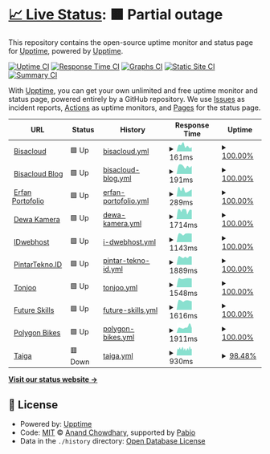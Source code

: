 # [📈 Live Status](https://demo.upptime.js.org): <!--live status--> **🟧 Partial outage**

This repository contains the open-source uptime monitor and status page for [Upptime](https://upptime.js.org), powered by [Upptime](https://github.com/upptime/upptime).

[![Uptime CI](https://github.com/devetop/upptime/workflows/Uptime%20CI/badge.svg)](https://github.com/devetop/upptime/actions?query=workflow%3A%22Uptime+CI%22)
[![Response Time CI](https://github.com/devetop/upptime/workflows/Response%20Time%20CI/badge.svg)](https://github.com/devetop/upptime/actions?query=workflow%3A%22Response+Time+CI%22)
[![Graphs CI](https://github.com/devetop/upptime/workflows/Graphs%20CI/badge.svg)](https://github.com/devetop/upptime/actions?query=workflow%3A%22Graphs+CI%22)
[![Static Site CI](https://github.com/devetop/upptime/workflows/Static%20Site%20CI/badge.svg)](https://github.com/devetop/upptime/actions?query=workflow%3A%22Static+Site+CI%22)
[![Summary CI](https://github.com/devetop/upptime/workflows/Summary%20CI/badge.svg)](https://github.com/devetop/upptime/actions?query=workflow%3A%22Summary+CI%22)

With [Upptime](https://upptime.js.org), you can get your own unlimited and free uptime monitor and status page, powered entirely by a GitHub repository. We use [Issues](https://github.com/upptime/upptime/issues) as incident reports, [Actions](https://github.com/devetop/upptime/actions) as uptime monitors, and [Pages](https://demo.upptime.js.org) for the status page.

<!--start: status pages-->
<!-- This summary is generated by Upptime (https://github.com/upptime/upptime) -->
<!-- Do not edit this manually, your changes will be overwritten -->
<!-- prettier-ignore -->
| URL | Status | History | Response Time | Uptime |
| --- | ------ | ------- | ------------- | ------ |
| <img alt="" src="https://icons.duckduckgo.com/ip3/bisacloud.com.ico" height="13"> [Bisacloud](https://bisacloud.com) | 🟩 Up | [bisacloud.yml](https://github.com/devetop/upptime/commits/HEAD/history/bisacloud.yml) | <details><summary><img alt="Response time graph" src="./graphs/bisacloud/response-time-week.png" height="20"> 161ms</summary><br><a href="https://uptime-bsc.pages.dev/history/bisacloud"><img alt="Response time 176" src="https://img.shields.io/endpoint?url=https%3A%2F%2Fraw.githubusercontent.com%2Fdevetop%2Fupptime%2FHEAD%2Fapi%2Fbisacloud%2Fresponse-time.json"></a><br><a href="https://uptime-bsc.pages.dev/history/bisacloud"><img alt="24-hour response time 121" src="https://img.shields.io/endpoint?url=https%3A%2F%2Fraw.githubusercontent.com%2Fdevetop%2Fupptime%2FHEAD%2Fapi%2Fbisacloud%2Fresponse-time-day.json"></a><br><a href="https://uptime-bsc.pages.dev/history/bisacloud"><img alt="7-day response time 161" src="https://img.shields.io/endpoint?url=https%3A%2F%2Fraw.githubusercontent.com%2Fdevetop%2Fupptime%2FHEAD%2Fapi%2Fbisacloud%2Fresponse-time-week.json"></a><br><a href="https://uptime-bsc.pages.dev/history/bisacloud"><img alt="30-day response time 165" src="https://img.shields.io/endpoint?url=https%3A%2F%2Fraw.githubusercontent.com%2Fdevetop%2Fupptime%2FHEAD%2Fapi%2Fbisacloud%2Fresponse-time-month.json"></a><br><a href="https://uptime-bsc.pages.dev/history/bisacloud"><img alt="1-year response time 176" src="https://img.shields.io/endpoint?url=https%3A%2F%2Fraw.githubusercontent.com%2Fdevetop%2Fupptime%2FHEAD%2Fapi%2Fbisacloud%2Fresponse-time-year.json"></a></details> | <details><summary><a href="https://uptime-bsc.pages.dev/history/bisacloud">100.00%</a></summary><a href="https://uptime-bsc.pages.dev/history/bisacloud"><img alt="All-time uptime 100.00%" src="https://img.shields.io/endpoint?url=https%3A%2F%2Fraw.githubusercontent.com%2Fdevetop%2Fupptime%2FHEAD%2Fapi%2Fbisacloud%2Fuptime.json"></a><br><a href="https://uptime-bsc.pages.dev/history/bisacloud"><img alt="24-hour uptime 100.00%" src="https://img.shields.io/endpoint?url=https%3A%2F%2Fraw.githubusercontent.com%2Fdevetop%2Fupptime%2FHEAD%2Fapi%2Fbisacloud%2Fuptime-day.json"></a><br><a href="https://uptime-bsc.pages.dev/history/bisacloud"><img alt="7-day uptime 100.00%" src="https://img.shields.io/endpoint?url=https%3A%2F%2Fraw.githubusercontent.com%2Fdevetop%2Fupptime%2FHEAD%2Fapi%2Fbisacloud%2Fuptime-week.json"></a><br><a href="https://uptime-bsc.pages.dev/history/bisacloud"><img alt="30-day uptime 100.00%" src="https://img.shields.io/endpoint?url=https%3A%2F%2Fraw.githubusercontent.com%2Fdevetop%2Fupptime%2FHEAD%2Fapi%2Fbisacloud%2Fuptime-month.json"></a><br><a href="https://uptime-bsc.pages.dev/history/bisacloud"><img alt="1-year uptime 100.00%" src="https://img.shields.io/endpoint?url=https%3A%2F%2Fraw.githubusercontent.com%2Fdevetop%2Fupptime%2FHEAD%2Fapi%2Fbisacloud%2Fuptime-year.json"></a></details>
| <img alt="" src="https://icons.duckduckgo.com/ip3/bisacloud.my.id.ico" height="13"> [Bisacloud Blog](https://bisacloud.my.id) | 🟩 Up | [bisacloud-blog.yml](https://github.com/devetop/upptime/commits/HEAD/history/bisacloud-blog.yml) | <details><summary><img alt="Response time graph" src="./graphs/bisacloud-blog/response-time-week.png" height="20"> 191ms</summary><br><a href="https://uptime-bsc.pages.dev/history/bisacloud-blog"><img alt="Response time 240" src="https://img.shields.io/endpoint?url=https%3A%2F%2Fraw.githubusercontent.com%2Fdevetop%2Fupptime%2FHEAD%2Fapi%2Fbisacloud-blog%2Fresponse-time.json"></a><br><a href="https://uptime-bsc.pages.dev/history/bisacloud-blog"><img alt="24-hour response time 198" src="https://img.shields.io/endpoint?url=https%3A%2F%2Fraw.githubusercontent.com%2Fdevetop%2Fupptime%2FHEAD%2Fapi%2Fbisacloud-blog%2Fresponse-time-day.json"></a><br><a href="https://uptime-bsc.pages.dev/history/bisacloud-blog"><img alt="7-day response time 191" src="https://img.shields.io/endpoint?url=https%3A%2F%2Fraw.githubusercontent.com%2Fdevetop%2Fupptime%2FHEAD%2Fapi%2Fbisacloud-blog%2Fresponse-time-week.json"></a><br><a href="https://uptime-bsc.pages.dev/history/bisacloud-blog"><img alt="30-day response time 236" src="https://img.shields.io/endpoint?url=https%3A%2F%2Fraw.githubusercontent.com%2Fdevetop%2Fupptime%2FHEAD%2Fapi%2Fbisacloud-blog%2Fresponse-time-month.json"></a><br><a href="https://uptime-bsc.pages.dev/history/bisacloud-blog"><img alt="1-year response time 240" src="https://img.shields.io/endpoint?url=https%3A%2F%2Fraw.githubusercontent.com%2Fdevetop%2Fupptime%2FHEAD%2Fapi%2Fbisacloud-blog%2Fresponse-time-year.json"></a></details> | <details><summary><a href="https://uptime-bsc.pages.dev/history/bisacloud-blog">100.00%</a></summary><a href="https://uptime-bsc.pages.dev/history/bisacloud-blog"><img alt="All-time uptime 100.00%" src="https://img.shields.io/endpoint?url=https%3A%2F%2Fraw.githubusercontent.com%2Fdevetop%2Fupptime%2FHEAD%2Fapi%2Fbisacloud-blog%2Fuptime.json"></a><br><a href="https://uptime-bsc.pages.dev/history/bisacloud-blog"><img alt="24-hour uptime 100.00%" src="https://img.shields.io/endpoint?url=https%3A%2F%2Fraw.githubusercontent.com%2Fdevetop%2Fupptime%2FHEAD%2Fapi%2Fbisacloud-blog%2Fuptime-day.json"></a><br><a href="https://uptime-bsc.pages.dev/history/bisacloud-blog"><img alt="7-day uptime 100.00%" src="https://img.shields.io/endpoint?url=https%3A%2F%2Fraw.githubusercontent.com%2Fdevetop%2Fupptime%2FHEAD%2Fapi%2Fbisacloud-blog%2Fuptime-week.json"></a><br><a href="https://uptime-bsc.pages.dev/history/bisacloud-blog"><img alt="30-day uptime 100.00%" src="https://img.shields.io/endpoint?url=https%3A%2F%2Fraw.githubusercontent.com%2Fdevetop%2Fupptime%2FHEAD%2Fapi%2Fbisacloud-blog%2Fuptime-month.json"></a><br><a href="https://uptime-bsc.pages.dev/history/bisacloud-blog"><img alt="1-year uptime 100.00%" src="https://img.shields.io/endpoint?url=https%3A%2F%2Fraw.githubusercontent.com%2Fdevetop%2Fupptime%2FHEAD%2Fapi%2Fbisacloud-blog%2Fuptime-year.json"></a></details>
| <img alt="" src="https://icons.duckduckgo.com/ip3/rfan.my.id.ico" height="13"> [Erfan Portofolio](https://rfan.my.id) | 🟩 Up | [erfan-portofolio.yml](https://github.com/devetop/upptime/commits/HEAD/history/erfan-portofolio.yml) | <details><summary><img alt="Response time graph" src="./graphs/erfan-portofolio/response-time-week.png" height="20"> 289ms</summary><br><a href="https://uptime-bsc.pages.dev/history/erfan-portofolio"><img alt="Response time 382" src="https://img.shields.io/endpoint?url=https%3A%2F%2Fraw.githubusercontent.com%2Fdevetop%2Fupptime%2FHEAD%2Fapi%2Ferfan-portofolio%2Fresponse-time.json"></a><br><a href="https://uptime-bsc.pages.dev/history/erfan-portofolio"><img alt="24-hour response time 310" src="https://img.shields.io/endpoint?url=https%3A%2F%2Fraw.githubusercontent.com%2Fdevetop%2Fupptime%2FHEAD%2Fapi%2Ferfan-portofolio%2Fresponse-time-day.json"></a><br><a href="https://uptime-bsc.pages.dev/history/erfan-portofolio"><img alt="7-day response time 289" src="https://img.shields.io/endpoint?url=https%3A%2F%2Fraw.githubusercontent.com%2Fdevetop%2Fupptime%2FHEAD%2Fapi%2Ferfan-portofolio%2Fresponse-time-week.json"></a><br><a href="https://uptime-bsc.pages.dev/history/erfan-portofolio"><img alt="30-day response time 387" src="https://img.shields.io/endpoint?url=https%3A%2F%2Fraw.githubusercontent.com%2Fdevetop%2Fupptime%2FHEAD%2Fapi%2Ferfan-portofolio%2Fresponse-time-month.json"></a><br><a href="https://uptime-bsc.pages.dev/history/erfan-portofolio"><img alt="1-year response time 382" src="https://img.shields.io/endpoint?url=https%3A%2F%2Fraw.githubusercontent.com%2Fdevetop%2Fupptime%2FHEAD%2Fapi%2Ferfan-portofolio%2Fresponse-time-year.json"></a></details> | <details><summary><a href="https://uptime-bsc.pages.dev/history/erfan-portofolio">100.00%</a></summary><a href="https://uptime-bsc.pages.dev/history/erfan-portofolio"><img alt="All-time uptime 100.00%" src="https://img.shields.io/endpoint?url=https%3A%2F%2Fraw.githubusercontent.com%2Fdevetop%2Fupptime%2FHEAD%2Fapi%2Ferfan-portofolio%2Fuptime.json"></a><br><a href="https://uptime-bsc.pages.dev/history/erfan-portofolio"><img alt="24-hour uptime 100.00%" src="https://img.shields.io/endpoint?url=https%3A%2F%2Fraw.githubusercontent.com%2Fdevetop%2Fupptime%2FHEAD%2Fapi%2Ferfan-portofolio%2Fuptime-day.json"></a><br><a href="https://uptime-bsc.pages.dev/history/erfan-portofolio"><img alt="7-day uptime 100.00%" src="https://img.shields.io/endpoint?url=https%3A%2F%2Fraw.githubusercontent.com%2Fdevetop%2Fupptime%2FHEAD%2Fapi%2Ferfan-portofolio%2Fuptime-week.json"></a><br><a href="https://uptime-bsc.pages.dev/history/erfan-portofolio"><img alt="30-day uptime 100.00%" src="https://img.shields.io/endpoint?url=https%3A%2F%2Fraw.githubusercontent.com%2Fdevetop%2Fupptime%2FHEAD%2Fapi%2Ferfan-portofolio%2Fuptime-month.json"></a><br><a href="https://uptime-bsc.pages.dev/history/erfan-portofolio"><img alt="1-year uptime 100.00%" src="https://img.shields.io/endpoint?url=https%3A%2F%2Fraw.githubusercontent.com%2Fdevetop%2Fupptime%2FHEAD%2Fapi%2Ferfan-portofolio%2Fuptime-year.json"></a></details>
| <img alt="" src="https://icons.duckduckgo.com/ip3/dewakamera.com.ico" height="13"> [Dewa Kamera](https://dewakamera.com) | 🟩 Up | [dewa-kamera.yml](https://github.com/devetop/upptime/commits/HEAD/history/dewa-kamera.yml) | <details><summary><img alt="Response time graph" src="./graphs/dewa-kamera/response-time-week.png" height="20"> 1714ms</summary><br><a href="https://uptime-bsc.pages.dev/history/dewa-kamera"><img alt="Response time 1654" src="https://img.shields.io/endpoint?url=https%3A%2F%2Fraw.githubusercontent.com%2Fdevetop%2Fupptime%2FHEAD%2Fapi%2Fdewa-kamera%2Fresponse-time.json"></a><br><a href="https://uptime-bsc.pages.dev/history/dewa-kamera"><img alt="24-hour response time 1750" src="https://img.shields.io/endpoint?url=https%3A%2F%2Fraw.githubusercontent.com%2Fdevetop%2Fupptime%2FHEAD%2Fapi%2Fdewa-kamera%2Fresponse-time-day.json"></a><br><a href="https://uptime-bsc.pages.dev/history/dewa-kamera"><img alt="7-day response time 1714" src="https://img.shields.io/endpoint?url=https%3A%2F%2Fraw.githubusercontent.com%2Fdevetop%2Fupptime%2FHEAD%2Fapi%2Fdewa-kamera%2Fresponse-time-week.json"></a><br><a href="https://uptime-bsc.pages.dev/history/dewa-kamera"><img alt="30-day response time 1626" src="https://img.shields.io/endpoint?url=https%3A%2F%2Fraw.githubusercontent.com%2Fdevetop%2Fupptime%2FHEAD%2Fapi%2Fdewa-kamera%2Fresponse-time-month.json"></a><br><a href="https://uptime-bsc.pages.dev/history/dewa-kamera"><img alt="1-year response time 1654" src="https://img.shields.io/endpoint?url=https%3A%2F%2Fraw.githubusercontent.com%2Fdevetop%2Fupptime%2FHEAD%2Fapi%2Fdewa-kamera%2Fresponse-time-year.json"></a></details> | <details><summary><a href="https://uptime-bsc.pages.dev/history/dewa-kamera">100.00%</a></summary><a href="https://uptime-bsc.pages.dev/history/dewa-kamera"><img alt="All-time uptime 99.73%" src="https://img.shields.io/endpoint?url=https%3A%2F%2Fraw.githubusercontent.com%2Fdevetop%2Fupptime%2FHEAD%2Fapi%2Fdewa-kamera%2Fuptime.json"></a><br><a href="https://uptime-bsc.pages.dev/history/dewa-kamera"><img alt="24-hour uptime 100.00%" src="https://img.shields.io/endpoint?url=https%3A%2F%2Fraw.githubusercontent.com%2Fdevetop%2Fupptime%2FHEAD%2Fapi%2Fdewa-kamera%2Fuptime-day.json"></a><br><a href="https://uptime-bsc.pages.dev/history/dewa-kamera"><img alt="7-day uptime 100.00%" src="https://img.shields.io/endpoint?url=https%3A%2F%2Fraw.githubusercontent.com%2Fdevetop%2Fupptime%2FHEAD%2Fapi%2Fdewa-kamera%2Fuptime-week.json"></a><br><a href="https://uptime-bsc.pages.dev/history/dewa-kamera"><img alt="30-day uptime 99.78%" src="https://img.shields.io/endpoint?url=https%3A%2F%2Fraw.githubusercontent.com%2Fdevetop%2Fupptime%2FHEAD%2Fapi%2Fdewa-kamera%2Fuptime-month.json"></a><br><a href="https://uptime-bsc.pages.dev/history/dewa-kamera"><img alt="1-year uptime 99.73%" src="https://img.shields.io/endpoint?url=https%3A%2F%2Fraw.githubusercontent.com%2Fdevetop%2Fupptime%2FHEAD%2Fapi%2Fdewa-kamera%2Fuptime-year.json"></a></details>
| <img alt="" src="https://icons.duckduckgo.com/ip3/idwebhost.com.ico" height="13"> [IDwebhost](https://idwebhost.com) | 🟩 Up | [i-dwebhost.yml](https://github.com/devetop/upptime/commits/HEAD/history/i-dwebhost.yml) | <details><summary><img alt="Response time graph" src="./graphs/i-dwebhost/response-time-week.png" height="20"> 1143ms</summary><br><a href="https://uptime-bsc.pages.dev/history/i-dwebhost"><img alt="Response time 1598" src="https://img.shields.io/endpoint?url=https%3A%2F%2Fraw.githubusercontent.com%2Fdevetop%2Fupptime%2FHEAD%2Fapi%2Fi-dwebhost%2Fresponse-time.json"></a><br><a href="https://uptime-bsc.pages.dev/history/i-dwebhost"><img alt="24-hour response time 1170" src="https://img.shields.io/endpoint?url=https%3A%2F%2Fraw.githubusercontent.com%2Fdevetop%2Fupptime%2FHEAD%2Fapi%2Fi-dwebhost%2Fresponse-time-day.json"></a><br><a href="https://uptime-bsc.pages.dev/history/i-dwebhost"><img alt="7-day response time 1143" src="https://img.shields.io/endpoint?url=https%3A%2F%2Fraw.githubusercontent.com%2Fdevetop%2Fupptime%2FHEAD%2Fapi%2Fi-dwebhost%2Fresponse-time-week.json"></a><br><a href="https://uptime-bsc.pages.dev/history/i-dwebhost"><img alt="30-day response time 1636" src="https://img.shields.io/endpoint?url=https%3A%2F%2Fraw.githubusercontent.com%2Fdevetop%2Fupptime%2FHEAD%2Fapi%2Fi-dwebhost%2Fresponse-time-month.json"></a><br><a href="https://uptime-bsc.pages.dev/history/i-dwebhost"><img alt="1-year response time 1598" src="https://img.shields.io/endpoint?url=https%3A%2F%2Fraw.githubusercontent.com%2Fdevetop%2Fupptime%2FHEAD%2Fapi%2Fi-dwebhost%2Fresponse-time-year.json"></a></details> | <details><summary><a href="https://uptime-bsc.pages.dev/history/i-dwebhost">100.00%</a></summary><a href="https://uptime-bsc.pages.dev/history/i-dwebhost"><img alt="All-time uptime 99.78%" src="https://img.shields.io/endpoint?url=https%3A%2F%2Fraw.githubusercontent.com%2Fdevetop%2Fupptime%2FHEAD%2Fapi%2Fi-dwebhost%2Fuptime.json"></a><br><a href="https://uptime-bsc.pages.dev/history/i-dwebhost"><img alt="24-hour uptime 100.00%" src="https://img.shields.io/endpoint?url=https%3A%2F%2Fraw.githubusercontent.com%2Fdevetop%2Fupptime%2FHEAD%2Fapi%2Fi-dwebhost%2Fuptime-day.json"></a><br><a href="https://uptime-bsc.pages.dev/history/i-dwebhost"><img alt="7-day uptime 100.00%" src="https://img.shields.io/endpoint?url=https%3A%2F%2Fraw.githubusercontent.com%2Fdevetop%2Fupptime%2FHEAD%2Fapi%2Fi-dwebhost%2Fuptime-week.json"></a><br><a href="https://uptime-bsc.pages.dev/history/i-dwebhost"><img alt="30-day uptime 99.81%" src="https://img.shields.io/endpoint?url=https%3A%2F%2Fraw.githubusercontent.com%2Fdevetop%2Fupptime%2FHEAD%2Fapi%2Fi-dwebhost%2Fuptime-month.json"></a><br><a href="https://uptime-bsc.pages.dev/history/i-dwebhost"><img alt="1-year uptime 99.78%" src="https://img.shields.io/endpoint?url=https%3A%2F%2Fraw.githubusercontent.com%2Fdevetop%2Fupptime%2FHEAD%2Fapi%2Fi-dwebhost%2Fuptime-year.json"></a></details>
| <img alt="" src="https://icons.duckduckgo.com/ip3/pintartekno.id.ico" height="13"> [PintarTekno.ID](https://pintartekno.id) | 🟩 Up | [pintar-tekno-id.yml](https://github.com/devetop/upptime/commits/HEAD/history/pintar-tekno-id.yml) | <details><summary><img alt="Response time graph" src="./graphs/pintar-tekno-id/response-time-week.png" height="20"> 1889ms</summary><br><a href="https://uptime-bsc.pages.dev/history/pintar-tekno-id"><img alt="Response time 1854" src="https://img.shields.io/endpoint?url=https%3A%2F%2Fraw.githubusercontent.com%2Fdevetop%2Fupptime%2FHEAD%2Fapi%2Fpintar-tekno-id%2Fresponse-time.json"></a><br><a href="https://uptime-bsc.pages.dev/history/pintar-tekno-id"><img alt="24-hour response time 1994" src="https://img.shields.io/endpoint?url=https%3A%2F%2Fraw.githubusercontent.com%2Fdevetop%2Fupptime%2FHEAD%2Fapi%2Fpintar-tekno-id%2Fresponse-time-day.json"></a><br><a href="https://uptime-bsc.pages.dev/history/pintar-tekno-id"><img alt="7-day response time 1889" src="https://img.shields.io/endpoint?url=https%3A%2F%2Fraw.githubusercontent.com%2Fdevetop%2Fupptime%2FHEAD%2Fapi%2Fpintar-tekno-id%2Fresponse-time-week.json"></a><br><a href="https://uptime-bsc.pages.dev/history/pintar-tekno-id"><img alt="30-day response time 1877" src="https://img.shields.io/endpoint?url=https%3A%2F%2Fraw.githubusercontent.com%2Fdevetop%2Fupptime%2FHEAD%2Fapi%2Fpintar-tekno-id%2Fresponse-time-month.json"></a><br><a href="https://uptime-bsc.pages.dev/history/pintar-tekno-id"><img alt="1-year response time 1854" src="https://img.shields.io/endpoint?url=https%3A%2F%2Fraw.githubusercontent.com%2Fdevetop%2Fupptime%2FHEAD%2Fapi%2Fpintar-tekno-id%2Fresponse-time-year.json"></a></details> | <details><summary><a href="https://uptime-bsc.pages.dev/history/pintar-tekno-id">100.00%</a></summary><a href="https://uptime-bsc.pages.dev/history/pintar-tekno-id"><img alt="All-time uptime 99.95%" src="https://img.shields.io/endpoint?url=https%3A%2F%2Fraw.githubusercontent.com%2Fdevetop%2Fupptime%2FHEAD%2Fapi%2Fpintar-tekno-id%2Fuptime.json"></a><br><a href="https://uptime-bsc.pages.dev/history/pintar-tekno-id"><img alt="24-hour uptime 100.00%" src="https://img.shields.io/endpoint?url=https%3A%2F%2Fraw.githubusercontent.com%2Fdevetop%2Fupptime%2FHEAD%2Fapi%2Fpintar-tekno-id%2Fuptime-day.json"></a><br><a href="https://uptime-bsc.pages.dev/history/pintar-tekno-id"><img alt="7-day uptime 100.00%" src="https://img.shields.io/endpoint?url=https%3A%2F%2Fraw.githubusercontent.com%2Fdevetop%2Fupptime%2FHEAD%2Fapi%2Fpintar-tekno-id%2Fuptime-week.json"></a><br><a href="https://uptime-bsc.pages.dev/history/pintar-tekno-id"><img alt="30-day uptime 99.95%" src="https://img.shields.io/endpoint?url=https%3A%2F%2Fraw.githubusercontent.com%2Fdevetop%2Fupptime%2FHEAD%2Fapi%2Fpintar-tekno-id%2Fuptime-month.json"></a><br><a href="https://uptime-bsc.pages.dev/history/pintar-tekno-id"><img alt="1-year uptime 99.95%" src="https://img.shields.io/endpoint?url=https%3A%2F%2Fraw.githubusercontent.com%2Fdevetop%2Fupptime%2FHEAD%2Fapi%2Fpintar-tekno-id%2Fuptime-year.json"></a></details>
| <img alt="" src="https://icons.duckduckgo.com/ip3/tonjoo.com.ico" height="13"> [Tonjoo](https://tonjoo.com) | 🟩 Up | [tonjoo.yml](https://github.com/devetop/upptime/commits/HEAD/history/tonjoo.yml) | <details><summary><img alt="Response time graph" src="./graphs/tonjoo/response-time-week.png" height="20"> 1548ms</summary><br><a href="https://uptime-bsc.pages.dev/history/tonjoo"><img alt="Response time 1566" src="https://img.shields.io/endpoint?url=https%3A%2F%2Fraw.githubusercontent.com%2Fdevetop%2Fupptime%2FHEAD%2Fapi%2Ftonjoo%2Fresponse-time.json"></a><br><a href="https://uptime-bsc.pages.dev/history/tonjoo"><img alt="24-hour response time 1544" src="https://img.shields.io/endpoint?url=https%3A%2F%2Fraw.githubusercontent.com%2Fdevetop%2Fupptime%2FHEAD%2Fapi%2Ftonjoo%2Fresponse-time-day.json"></a><br><a href="https://uptime-bsc.pages.dev/history/tonjoo"><img alt="7-day response time 1548" src="https://img.shields.io/endpoint?url=https%3A%2F%2Fraw.githubusercontent.com%2Fdevetop%2Fupptime%2FHEAD%2Fapi%2Ftonjoo%2Fresponse-time-week.json"></a><br><a href="https://uptime-bsc.pages.dev/history/tonjoo"><img alt="30-day response time 1578" src="https://img.shields.io/endpoint?url=https%3A%2F%2Fraw.githubusercontent.com%2Fdevetop%2Fupptime%2FHEAD%2Fapi%2Ftonjoo%2Fresponse-time-month.json"></a><br><a href="https://uptime-bsc.pages.dev/history/tonjoo"><img alt="1-year response time 1566" src="https://img.shields.io/endpoint?url=https%3A%2F%2Fraw.githubusercontent.com%2Fdevetop%2Fupptime%2FHEAD%2Fapi%2Ftonjoo%2Fresponse-time-year.json"></a></details> | <details><summary><a href="https://uptime-bsc.pages.dev/history/tonjoo">100.00%</a></summary><a href="https://uptime-bsc.pages.dev/history/tonjoo"><img alt="All-time uptime 100.00%" src="https://img.shields.io/endpoint?url=https%3A%2F%2Fraw.githubusercontent.com%2Fdevetop%2Fupptime%2FHEAD%2Fapi%2Ftonjoo%2Fuptime.json"></a><br><a href="https://uptime-bsc.pages.dev/history/tonjoo"><img alt="24-hour uptime 100.00%" src="https://img.shields.io/endpoint?url=https%3A%2F%2Fraw.githubusercontent.com%2Fdevetop%2Fupptime%2FHEAD%2Fapi%2Ftonjoo%2Fuptime-day.json"></a><br><a href="https://uptime-bsc.pages.dev/history/tonjoo"><img alt="7-day uptime 100.00%" src="https://img.shields.io/endpoint?url=https%3A%2F%2Fraw.githubusercontent.com%2Fdevetop%2Fupptime%2FHEAD%2Fapi%2Ftonjoo%2Fuptime-week.json"></a><br><a href="https://uptime-bsc.pages.dev/history/tonjoo"><img alt="30-day uptime 100.00%" src="https://img.shields.io/endpoint?url=https%3A%2F%2Fraw.githubusercontent.com%2Fdevetop%2Fupptime%2FHEAD%2Fapi%2Ftonjoo%2Fuptime-month.json"></a><br><a href="https://uptime-bsc.pages.dev/history/tonjoo"><img alt="1-year uptime 100.00%" src="https://img.shields.io/endpoint?url=https%3A%2F%2Fraw.githubusercontent.com%2Fdevetop%2Fupptime%2FHEAD%2Fapi%2Ftonjoo%2Fuptime-year.json"></a></details>
| <img alt="" src="https://icons.duckduckgo.com/ip3/futureskills.id.ico" height="13"> [Future Skills](https://futureskills.id) | 🟩 Up | [future-skills.yml](https://github.com/devetop/upptime/commits/HEAD/history/future-skills.yml) | <details><summary><img alt="Response time graph" src="./graphs/future-skills/response-time-week.png" height="20"> 1616ms</summary><br><a href="https://uptime-bsc.pages.dev/history/future-skills"><img alt="Response time 1698" src="https://img.shields.io/endpoint?url=https%3A%2F%2Fraw.githubusercontent.com%2Fdevetop%2Fupptime%2FHEAD%2Fapi%2Ffuture-skills%2Fresponse-time.json"></a><br><a href="https://uptime-bsc.pages.dev/history/future-skills"><img alt="24-hour response time 1506" src="https://img.shields.io/endpoint?url=https%3A%2F%2Fraw.githubusercontent.com%2Fdevetop%2Fupptime%2FHEAD%2Fapi%2Ffuture-skills%2Fresponse-time-day.json"></a><br><a href="https://uptime-bsc.pages.dev/history/future-skills"><img alt="7-day response time 1616" src="https://img.shields.io/endpoint?url=https%3A%2F%2Fraw.githubusercontent.com%2Fdevetop%2Fupptime%2FHEAD%2Fapi%2Ffuture-skills%2Fresponse-time-week.json"></a><br><a href="https://uptime-bsc.pages.dev/history/future-skills"><img alt="30-day response time 1706" src="https://img.shields.io/endpoint?url=https%3A%2F%2Fraw.githubusercontent.com%2Fdevetop%2Fupptime%2FHEAD%2Fapi%2Ffuture-skills%2Fresponse-time-month.json"></a><br><a href="https://uptime-bsc.pages.dev/history/future-skills"><img alt="1-year response time 1698" src="https://img.shields.io/endpoint?url=https%3A%2F%2Fraw.githubusercontent.com%2Fdevetop%2Fupptime%2FHEAD%2Fapi%2Ffuture-skills%2Fresponse-time-year.json"></a></details> | <details><summary><a href="https://uptime-bsc.pages.dev/history/future-skills">100.00%</a></summary><a href="https://uptime-bsc.pages.dev/history/future-skills"><img alt="All-time uptime 99.94%" src="https://img.shields.io/endpoint?url=https%3A%2F%2Fraw.githubusercontent.com%2Fdevetop%2Fupptime%2FHEAD%2Fapi%2Ffuture-skills%2Fuptime.json"></a><br><a href="https://uptime-bsc.pages.dev/history/future-skills"><img alt="24-hour uptime 100.00%" src="https://img.shields.io/endpoint?url=https%3A%2F%2Fraw.githubusercontent.com%2Fdevetop%2Fupptime%2FHEAD%2Fapi%2Ffuture-skills%2Fuptime-day.json"></a><br><a href="https://uptime-bsc.pages.dev/history/future-skills"><img alt="7-day uptime 100.00%" src="https://img.shields.io/endpoint?url=https%3A%2F%2Fraw.githubusercontent.com%2Fdevetop%2Fupptime%2FHEAD%2Fapi%2Ffuture-skills%2Fuptime-week.json"></a><br><a href="https://uptime-bsc.pages.dev/history/future-skills"><img alt="30-day uptime 99.94%" src="https://img.shields.io/endpoint?url=https%3A%2F%2Fraw.githubusercontent.com%2Fdevetop%2Fupptime%2FHEAD%2Fapi%2Ffuture-skills%2Fuptime-month.json"></a><br><a href="https://uptime-bsc.pages.dev/history/future-skills"><img alt="1-year uptime 99.94%" src="https://img.shields.io/endpoint?url=https%3A%2F%2Fraw.githubusercontent.com%2Fdevetop%2Fupptime%2FHEAD%2Fapi%2Ffuture-skills%2Fuptime-year.json"></a></details>
| <img alt="" src="https://icons.duckduckgo.com/ip3/www.polygonbikes.com.ico" height="13"> [Polygon Bikes](https://www.polygonbikes.com) | 🟩 Up | [polygon-bikes.yml](https://github.com/devetop/upptime/commits/HEAD/history/polygon-bikes.yml) | <details><summary><img alt="Response time graph" src="./graphs/polygon-bikes/response-time-week.png" height="20"> 1911ms</summary><br><a href="https://uptime-bsc.pages.dev/history/polygon-bikes"><img alt="Response time 1647" src="https://img.shields.io/endpoint?url=https%3A%2F%2Fraw.githubusercontent.com%2Fdevetop%2Fupptime%2FHEAD%2Fapi%2Fpolygon-bikes%2Fresponse-time.json"></a><br><a href="https://uptime-bsc.pages.dev/history/polygon-bikes"><img alt="24-hour response time 1653" src="https://img.shields.io/endpoint?url=https%3A%2F%2Fraw.githubusercontent.com%2Fdevetop%2Fupptime%2FHEAD%2Fapi%2Fpolygon-bikes%2Fresponse-time-day.json"></a><br><a href="https://uptime-bsc.pages.dev/history/polygon-bikes"><img alt="7-day response time 1911" src="https://img.shields.io/endpoint?url=https%3A%2F%2Fraw.githubusercontent.com%2Fdevetop%2Fupptime%2FHEAD%2Fapi%2Fpolygon-bikes%2Fresponse-time-week.json"></a><br><a href="https://uptime-bsc.pages.dev/history/polygon-bikes"><img alt="30-day response time 1646" src="https://img.shields.io/endpoint?url=https%3A%2F%2Fraw.githubusercontent.com%2Fdevetop%2Fupptime%2FHEAD%2Fapi%2Fpolygon-bikes%2Fresponse-time-month.json"></a><br><a href="https://uptime-bsc.pages.dev/history/polygon-bikes"><img alt="1-year response time 1647" src="https://img.shields.io/endpoint?url=https%3A%2F%2Fraw.githubusercontent.com%2Fdevetop%2Fupptime%2FHEAD%2Fapi%2Fpolygon-bikes%2Fresponse-time-year.json"></a></details> | <details><summary><a href="https://uptime-bsc.pages.dev/history/polygon-bikes">100.00%</a></summary><a href="https://uptime-bsc.pages.dev/history/polygon-bikes"><img alt="All-time uptime 100.00%" src="https://img.shields.io/endpoint?url=https%3A%2F%2Fraw.githubusercontent.com%2Fdevetop%2Fupptime%2FHEAD%2Fapi%2Fpolygon-bikes%2Fuptime.json"></a><br><a href="https://uptime-bsc.pages.dev/history/polygon-bikes"><img alt="24-hour uptime 100.00%" src="https://img.shields.io/endpoint?url=https%3A%2F%2Fraw.githubusercontent.com%2Fdevetop%2Fupptime%2FHEAD%2Fapi%2Fpolygon-bikes%2Fuptime-day.json"></a><br><a href="https://uptime-bsc.pages.dev/history/polygon-bikes"><img alt="7-day uptime 100.00%" src="https://img.shields.io/endpoint?url=https%3A%2F%2Fraw.githubusercontent.com%2Fdevetop%2Fupptime%2FHEAD%2Fapi%2Fpolygon-bikes%2Fuptime-week.json"></a><br><a href="https://uptime-bsc.pages.dev/history/polygon-bikes"><img alt="30-day uptime 100.00%" src="https://img.shields.io/endpoint?url=https%3A%2F%2Fraw.githubusercontent.com%2Fdevetop%2Fupptime%2FHEAD%2Fapi%2Fpolygon-bikes%2Fuptime-month.json"></a><br><a href="https://uptime-bsc.pages.dev/history/polygon-bikes"><img alt="1-year uptime 100.00%" src="https://img.shields.io/endpoint?url=https%3A%2F%2Fraw.githubusercontent.com%2Fdevetop%2Fupptime%2FHEAD%2Fapi%2Fpolygon-bikes%2Fuptime-year.json"></a></details>
| <img alt="" src="https://icons.duckduckgo.com/ip3/tree.taiga.io.ico" height="13"> [Taiga](https://tree.taiga.io) | 🟥 Down | [taiga.yml](https://github.com/devetop/upptime/commits/HEAD/history/taiga.yml) | <details><summary><img alt="Response time graph" src="./graphs/taiga/response-time-week.png" height="20"> 930ms</summary><br><a href="https://uptime-bsc.pages.dev/history/taiga"><img alt="Response time 944" src="https://img.shields.io/endpoint?url=https%3A%2F%2Fraw.githubusercontent.com%2Fdevetop%2Fupptime%2FHEAD%2Fapi%2Ftaiga%2Fresponse-time.json"></a><br><a href="https://uptime-bsc.pages.dev/history/taiga"><img alt="24-hour response time 1085" src="https://img.shields.io/endpoint?url=https%3A%2F%2Fraw.githubusercontent.com%2Fdevetop%2Fupptime%2FHEAD%2Fapi%2Ftaiga%2Fresponse-time-day.json"></a><br><a href="https://uptime-bsc.pages.dev/history/taiga"><img alt="7-day response time 930" src="https://img.shields.io/endpoint?url=https%3A%2F%2Fraw.githubusercontent.com%2Fdevetop%2Fupptime%2FHEAD%2Fapi%2Ftaiga%2Fresponse-time-week.json"></a><br><a href="https://uptime-bsc.pages.dev/history/taiga"><img alt="30-day response time 944" src="https://img.shields.io/endpoint?url=https%3A%2F%2Fraw.githubusercontent.com%2Fdevetop%2Fupptime%2FHEAD%2Fapi%2Ftaiga%2Fresponse-time-month.json"></a><br><a href="https://uptime-bsc.pages.dev/history/taiga"><img alt="1-year response time 944" src="https://img.shields.io/endpoint?url=https%3A%2F%2Fraw.githubusercontent.com%2Fdevetop%2Fupptime%2FHEAD%2Fapi%2Ftaiga%2Fresponse-time-year.json"></a></details> | <details><summary><a href="https://uptime-bsc.pages.dev/history/taiga">98.48%</a></summary><a href="https://uptime-bsc.pages.dev/history/taiga"><img alt="All-time uptime 98.97%" src="https://img.shields.io/endpoint?url=https%3A%2F%2Fraw.githubusercontent.com%2Fdevetop%2Fupptime%2FHEAD%2Fapi%2Ftaiga%2Fuptime.json"></a><br><a href="https://uptime-bsc.pages.dev/history/taiga"><img alt="24-hour uptime 97.19%" src="https://img.shields.io/endpoint?url=https%3A%2F%2Fraw.githubusercontent.com%2Fdevetop%2Fupptime%2FHEAD%2Fapi%2Ftaiga%2Fuptime-day.json"></a><br><a href="https://uptime-bsc.pages.dev/history/taiga"><img alt="7-day uptime 98.48%" src="https://img.shields.io/endpoint?url=https%3A%2F%2Fraw.githubusercontent.com%2Fdevetop%2Fupptime%2FHEAD%2Fapi%2Ftaiga%2Fuptime-week.json"></a><br><a href="https://uptime-bsc.pages.dev/history/taiga"><img alt="30-day uptime 98.97%" src="https://img.shields.io/endpoint?url=https%3A%2F%2Fraw.githubusercontent.com%2Fdevetop%2Fupptime%2FHEAD%2Fapi%2Ftaiga%2Fuptime-month.json"></a><br><a href="https://uptime-bsc.pages.dev/history/taiga"><img alt="1-year uptime 98.97%" src="https://img.shields.io/endpoint?url=https%3A%2F%2Fraw.githubusercontent.com%2Fdevetop%2Fupptime%2FHEAD%2Fapi%2Ftaiga%2Fuptime-year.json"></a></details>

<!--end: status pages-->

[**Visit our status website →**](https://demo.upptime.js.org)

## 📄 License

- Powered by: [Upptime](https://github.com/upptime/upptime)
- Code: [MIT](./LICENSE) © [Anand Chowdhary](https://anandchowdhary.com), supported by [Pabio](https://pabio.com)
- Data in the `./history` directory: [Open Database License](https://opendatacommons.org/licenses/odbl/1-0/)
